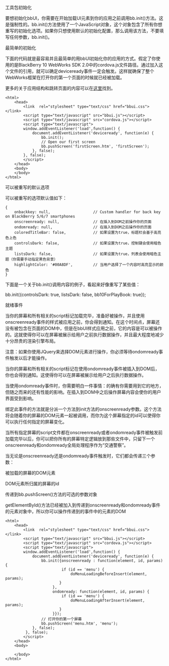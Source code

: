 工具包初始化

要想初始化bbUI，你需要在开始加载UI元素到你的应用之前调用bb.init()方法。这是强制性的。bb.init()方法使用了一个JavaScript对象，这个对象包含了所有你想重写的初始化选项。如果你只想使用默认的初始化配置，那么调用该方法，不要填写任何参数，bb.init()。

最简单的初始化

下面的代码就是最容易并且最简单的用bbUI初始化你的应用的方式。假定了你使用的是BlackBerry 10 WebWorks SDK 2.0中的cordova.js文件路径。通过加入这个文件的引用，就可以确定deviceready事件一定会触发。这样就确保了整个WebWorks框架在打开你的第一个页面的时候就已经被加载。

更多的关于应用结构和跳转页面的内容可以在[这里](https://github.com/blackberry/bbUI.js/wiki/Application-Structure)找到。

    <html>
        <head>
            <link  rel="stylesheet" type="text/css" href="bbui.css"></link>
            <script type="text/javascript" src="bbui.js"></script>
            <script type="text/javascript" src="cordova.js"></script>
            <script type="text/javascript">
            window.addEventListener('load',function() {
                document.addEventListener('deviceready', function(e) {
                    bb.init();
                    // Open our first screen
                    bb.pushScreen('firstScreen.htm', 'firstScreen');
                }, false);
            }, false);
            </script>
        </head>
        <body>
        </body>
    </html>
    
可以被重写的默认选项

可以被重写的选项默认值如下：

    {
        onbackkey: null,                   // Custom handler for back key on BlackBerry 5/6/7 smartphones
        onscreenready: null,               // 在插入到DOM之前操作你的页面
        ondomready: null,                  // 在插入到DOM之后操作你的页面
        coloredTitleBar: false,            // 如果设置为true，标题栏会基于高亮色上色
        controlsDark: false,               // 如果设置为true，控制键会使用暗色主题
        listsDark: false,                  // 如果设置为true，列表会使用暗色主题（你需要手动指定黑色背景）
        highlightColor: '#00A8DF',         // 当用户选择了一个内容时高亮显示的颜色
    }
    
下面是一个关于bb.init()调用内容的例子，看起来好像重写了某些值：

bb.init({controlsDark: true, listsDark: false, bb10ForPlayBook: true});

就绪事件

当你的屏幕和所有相关的script标记加载完毕，准备好被操作，并且使用onscreenready事件的样式被应用之前，你会得到通知。在这个时间点，屏幕还没有被包含在页面的DOM中，但是在bbUI样式应用之前，它的内容是可以被操作的。这就使得你可以在屏幕被展示给用户之前执行数据操作，并且最大程度地减少十分昂贵的渲染引擎布局。

注意：如果你使用JQuery来选择DOM元素进行操作，你必须等待ondomready事件触发以后才能操作。

当你的屏幕和所有相关的script标记在使用ondomready事件被插入到DOM后，你也会得到通知。这使得你可以在屏幕被展示给用户之后执行数据操作。

当使用ondomready事件时，你需要明白一件事情：的确有你需要用到它的地方，但随之而来的还有性能的影响。在插入到DOM中之后操作屏幕内容会使你的用户界面受到影响。

绑定此事件的方法就是分派一个方法到init方法的onscreenready参数。这个方法将会随着你的屏幕的DOM元素一起被调用，而你为这个屏幕指定的id可以使得你可以执行任何指定的屏幕变化。

当所有指定屏幕的script文件都在onscreenready或者ondomready事件被触发前加载完毕以后，你可以把你所有的屏幕特定逻辑放到那些文件中，只留下一个onscreenready和ondomready全局处理程序作为“交通警察”。

当无论是onscreenready还是ondomready事件触发时，它们都会传递三个参数：

被加载的屏幕的DOM元素

DOM元素所归属的屏幕的id

传递到bb.pushScreen()方法的可选的参数对象

getElementById()方法已经被加入到传递到onscreenready和ondomready事件的元素对象中，所以你可以操作传递到的事件中的元素的DOM

    <html>
        <head>
            <link  rel="stylesheet" type="text/css" href="bbui.css"></link>
            <script type="text/javascript" src="bbui.js"></script>
            <script type="text/javascript" src="cordova.js"></script>
            <script type="text/javascript">
            window.addEventListener('load',function() {
                document.addEventListener('deviceready', function(e) {
                    bb.init({onscreenready : function(element, id, params) {
                             if (id == 'menu') {
                                 doMenuLoadingBeforeInsert(element, params);
                            } 
                         },
                         ondomready: function(element, id, params) {
                             if (id == 'menu') {
                                 doMenuLoadingAfterInsert(element, params);
                            } 
                         }});
                    // 打开你的第一个屏幕
                    bb.pushScreen('menu.htm', 'menu');
                }, false);
             }, false);
            </script>
        </head>
        <body>

        </body>
    </html>
